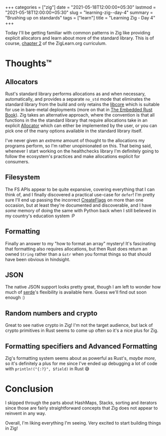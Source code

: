 +++
categories = ["zig"]
date = "2021-05-18T12:00:00+05:30"
lastmod = "2021-05-18T12:00:00+05:30"
slug = "learning-zig--day-4"
summary = "Brushing up on standards"
tags = ["learn"]
title = "Learning Zig - Day 4"
+++

Today I'll be getting familiar with common patterns in Zig like providing explicit allocators and learn about more of the standard library. This is of course, [chapter 2] of the ZigLearn.org curriculum.

# Thoughts™️

## Allocators

Rust's standard library performs allocations as and when necessary, automatically, and provides a separate `no_std` mode that eliminates the standard library from the build and only retains the [libcore] which is suitable for use in bare-metal deployments (more on that in [The Embedded Rust Book]). Zig takes an alternative approach, where the convention is that all functions in the the standard library that require allocations take in an explicit [Allocator] which can either be implemented by the user, or you can pick one of the many options available in the standard library itself.

I've never given an _extreme_ amount of thought to the allocations my programs perform, so I'm rather unopinionated on this. That being said, whenever I start working on the healthchecks library I'm definitely going to follow the ecosystem's practices and make allocations explicit for consumers.

## Filesystem

The FS APIs appear to be quite expansive, covering everything that I can think of, and I finally discovered a practical use-case for `defer`! I'm pretty sure I'll end up passing the incorrect [CreateFlags] on more than one occasion, but at least they're documented and discoverable, and I have _some_ memory of doing the same with Python back when I still believed in my country's education system :P

## Formatting

Finally an answer to my "how to format an array" mystery! It's fascinating that formatting also requires allocations, but then Rust does return an owned `String` rather than a `&str` when you format things so that should have been obvious in hindsight.

## JSON

The native JSON support looks pretty great, though I am left to wonder how much of [serde]'s flexibility is available here. Guess we'll find out soon enough :)

## Random numbers and crypto

Great to see native crypto in Zig! I'm not the target audience, but lack of crypto primitives in Rust seems to come up often so it's a nice plus for Zig.

## Formatting specifiers and Advanced Formatting

Zig's formatting system seems about as powerful as Rust's, _maybe more_, so it's definitely a plus for me since I've ended up debugging a lot of code with `println!("{:?}", $field)` in Rust 😅

# Conclusion

I skipped through the parts about HashMaps, Stacks, sorting and iterators since those are fairly straightforward concepts that Zig does not appear to reinvent in any way.

Overall, I'm liking everything I'm seeing. Very excited to start building things in Zig!

[chapter 2]: https://ziglearn.org/chapter-2/
[libcore]: https://doc.rust-lang.org/core/index.html
[the embedded rust book]: https://docs.rust-embedded.org/book/intro/no-std.html
[allocator]: https://ziglang.org/documentation/0.7.1/std/#std;mem.Allocator
[createflags]: https://ziglang.org/documentation/0.7.1/std/#std;fs.File.CreateFlags
[serde]: https://serde.rs/
